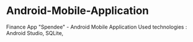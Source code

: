 # Android-Mobile-Application
Finance App "Spendee" - Android Mobile Application Used technologies : Android Studio, SQLite,
